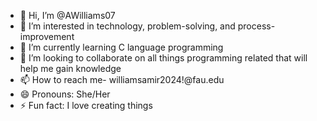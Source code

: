 - 👋 Hi, I’m @AWilliams07
- 👀 I’m interested in technology, problem-solving, and process-improvement
- 🌱 I’m currently learning C language programming
- 💞️ I’m looking to collaborate on all things programming related that will help me gain knowledge 
- 📫 How to reach me- williamsamir2024!@fau.edu
- 😄 Pronouns: She/Her
- ⚡ Fun fact: I love creating things

<!---
AWilliams07/AWilliams07 is a ✨ special ✨ repository because its `README.md` (this file) appears on your GitHub profile.
You can click the Preview link to take a look at your changes.
--->
